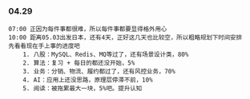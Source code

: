 
### 04.29

	07:00 正因为每件事都很难，所以每件事都要显得格外用心
	10:00 距离05.03出发日本，还有4天，正好这几天也比较空，所以粗略规划下时间安排
	先看看现在手上事的进度吧
		1. 八股：MySQL、Redis、MQ等过了，还有场景设计类，80%
		2. 算法：复习 + 每日的都还没开始，5%
		3. 业务：分销、物流、履约都过了，还有风控业务，70%
		4. AI：应用上还没思路，原理层停滞不前，10%
		5. 阅读：被拖累最大一块，5%吧。提升认知